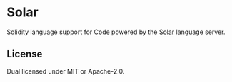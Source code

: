 # Solar

Solidity language support for [Code](https://code.visualstudio.com/) powered by the [Solar](https://github.com/paradigmxyz/solar) language server.

## License

Dual licensed under MIT or Apache-2.0.
